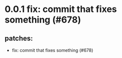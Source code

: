 # 0.0.1 fix: commit that fixes something (#678)

## patches:
* fix: commit that fixes something (#678)


